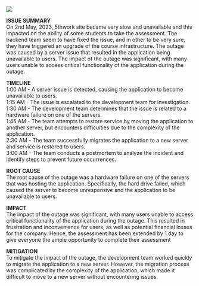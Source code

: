 <img src='https://pimages.toolbox.com/wp-content/uploads/2022/11/22130706/Shutterstock_2060615648.jpg'/>

<b>ISSUE SUMMARY</b> <br/>
On 2nd May, 2023, 5thwork site became very slow and unavailable and this impacted on the ability of some students to take the assessment. The backend team seem to have fixed the issue, and in other to be very sure, they have triggered an upgrade of the course infrastructure. The outage was caused by a server issue that resulted in the application being unavailable to users. The impact of the outage was significant, with many users unable to access critical functionality of the application during the outage.


<b>TIMELINE</b> <br/>
1:00 AM - A server issue is detected, causing the application to become unavailable to users.<br/>
1:15 AM - The issue is escalated to the development team for investigation.<br/>
1:30 AM - The development team determines that the issue is related to a hardware failure on one of the servers.<br/>
1:45 AM - The team attempts to restore service by moving the application to another server, but encounters difficulties due to the complexity of the application.<br/>
2:30 AM - The team successfully migrates the application to a new server and service is restored to users.<br/>
3:00 AM - The team conducts a postmortem to analyze the incident and identify steps to prevent future occurrences.<br/>


<b>ROOT CAUSE</b> <br/>
The root cause of the outage was a hardware failure on one of the servers that was hosting the application. Specifically, the hard drive failed, which caused the server to become unresponsive and the application to be unavailable to users.


<b>IMPACT</b> <br/>
The impact of the outage was significant, with many users unable to access critical functionality of the application during the outage. This resulted in frustration and inconvenience for users, as well as potential financial losses for the company. Hence, the assessment has been extended by 1 day to give everyone the ample opportunity to complete their assessment


<b>MITIGATION</b> <br/>
To mitigate the impact of the outage, the development team worked quickly to migrate the application to a new server. However, the migration process was complicated by the complexity of the application, which made it difficult to move to a new server without encountering issues.